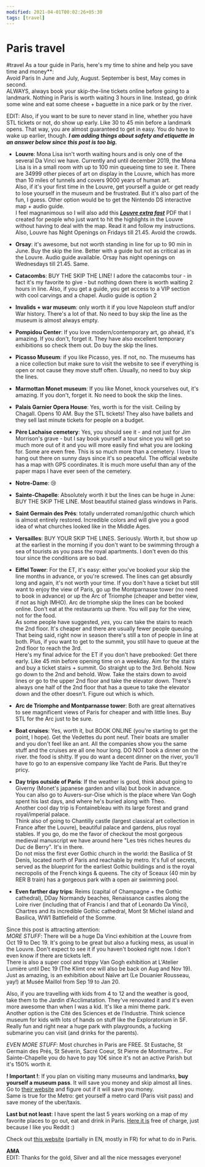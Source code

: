 ```yaml
---
modified: 2021-04-01T00:02:26+05:30
tags: [travel]
---
```


# Paris travel

#travel
As a tour guide in Paris, here's my time to shine and help you save time and money**:  
Avoid Paris In June and July, August. September is best, May comes in second.    
ALWAYS, always book your skip-the-line tickets online before going to a landmark. Nothing in Paris is worth waiting 3 hours in line. Instead, go drink some wine and eat some cheese + baguette in a nice park or by the river.

EDIT: Also, if you want to be sure to never stand in line, whether you have STL tickets or not, do show up early. Like 30 to 45 min before a landmark opens. That way, you are almost guaranteed to get in easy. You do have to wake up earlier, though. ***I am adding things about safety and etiquette in an answer below since this post is too big.***


- **Louvre**: Mona Lisa isn't worth waiting hours and is only one of the several Da Vinci we have. Currently and until december 2019, the Mona Lisa is in a small room with up to 100 min queueing time to see it. There are 34999 other pieces of art on display in the Louvre, which has more than 10 miles of tunnels and covers 9000 years of human art.   
Also, if it's your first time in the Louvre, get yourself a guide or get ready to lose yourself in the museum and be frustrated. But it's also part of the fun, I guess. Other option would be to get the Nintendo DS interactive map + audio guide.  
I feel magnanimous so I will also add this ***[Louvre extra fast](https://drive.google.com/file/d/1wBCcwM5oojy_gXN9Ff3GXen3Hhp6eG_p/view?usp=sharing)*** PDF that I created for people who just want to hit the highlights in the Louvre without having to deal with the map. Read it and follow my instructions.  
Also, Louvre has Night Openings on Fridays till 21.45. Avoid the crowds.

- **Orsay**: it's awesome, but not worth standing in line for up to 90 min in June. Buy the skip the line. Better with a guide but not as critical as in the Louvre. Audio guide available. Orsay has night openings on Wednesdays till 21.45. Same.

- **Catacombs**: BUY THE SKIP THE LINE! I adore the catacombs tour - in fact it's my favorite to give - but nothing down there is worth waiting 2 hours in line. Also, if you get a guide, you get access to a VIP section with cool carvings and a chapel. Audio guide is option 2

- **Invalids + war museum**: only worth it if you love Napoleon stuff and/or War history. There's a lot of that. No need to buy skip the line as the museum is almost always empty.

- **Pompidou Center**: If you love modern/contemporary art, go ahead, it's amazing. If you don't, forget it. They have also excellent temporary exhibitions so check them out. Do buy the skip the lines.

- **Picasso Museum**: if you like Picasso, yes. If not, no. The museums has a nice collection but make sure to visit the website to see if everything is open or not cause they move stuff often. Usually, no need to buy skip the lines.

- **Marmottan Monet museum**: If you like Monet, knock yourselves out, it's amazing. If you don't, forget it.
No need to book the skip the lines.

- **Palais Garnier Opera House**: Yes, worth is for the visit. Ceiling by Chagall. Opens 10 AM. Buy the STL tickets!
They also have ballets and they sell last minute tickets for people on a budget.
  
- **Père Lachaise cemetery**: Yes, you should see it - and not just for Jim Morrison's grave - but I say book yourself a tour since you will get so much more out of it and you will more easily find what you are looking for. Some are even free. This is so much more than a cemetery. I love to hang out there on sunny days since it's so peaceful. The official website has a map with GPS coordinates. It is much more useful than any of the paper maps I have ever seen of the cemetery.

- **Notre-Dame**: :cry:

- **Sainte-Chapelle**: Absolutely worth it but the lines can be huge in June: BUY THE SKIP THE LINE. Most beautiful stained glass windows in Paris.

- **Saint Germain des Prés**: totally underrated roman/gothic church which is almost entirely restored. Incredible colors and will give you a good idea of what churches looked like in the Middle Ages.

- **Versailles**: BUY YOUR SKIP THE LINES. Seriously. Worth it, but show up at the earliest in the morning if you don't want to be swimming through a sea of tourists as you pass the royal apartments. I don't even do this tour since the conditions are so bad.

- **Eiffel Tower**: For the ET, it's easy: either you've booked your skip the line months in advance, or you're screwed. The lines can get absurdly long and again, it's not worth your time. If you don't have a ticket but still want to enjoy the view of Paris, go up the Montparnasse tower (no need to book in advance) or up the Arc of Triomphe (cheaper and better view, if not as high IMHO). Arc de triomphe skip the lines can be booked online. Don't eat at the restaurants up there. You will pay for the view, not for the food.  
As some people have suggested, *yes*, you can take the stairs to reach the 2nd floor. It's cheaper and there are usually fewer people queuing. That being said, right now in season there's still a ton of people in line at both. Plus, if you want to get to the summit, you still have to queue at the 2nd floor to reach the 3rd.  
Here's my final advice for the ET if you don't have prebooked: Get there early. Like 45 min before opening time on a weekday. Aim for the stairs and buy a ticket stairs + summit. Go straight up to the 3rd. Behold. Now go down to the 2nd and behold. Wow. Take the stairs down to avoid lines or go to the upper 2nd floor and take the elevator down. There's always one half of the 2nd floor that has a queue to take the elevator down and the other doesn't. Figure out which is which.

- **Arc de Triomphe and Montparnasse tower**: Both are great alternatives to see magnificent views of Paris for cheaper and with little lines. Buy STL for the Arc just to be sure.

- **Boat cruises**: Yes, worth it, but BOOK ONLINE (you're starting to get the point, I hope). Get the Vedettes du pont neuf. Their boats are smaller and you don't feel like an ant. All the companies show you the same stuff and the cruises are all one hour long.
DO NOT book a dinner on the river. the food is shitty. If you do want a decent dinner on the river, you'll have to go to an expensive company like Yacht de Paris. But they're pricy.

- **Day trips outside of Paris**: If the weather is good, think about going to Giverny (Monet's japanese garden and villa) but book in advance.  
You can also go to Auvers-sur-Oise which is the place where Van Gogh spent his last days, and where he's buried along with Theo.  
Another cool day trip is Fontainebleau with its large forest and grand royal/imperial palace.  
Think also of going to Chantilly castle (largest classical art collection in France after the Louvre), beautiful palace and gardens, plus royal stables. If you go, do me the favor of checkout the most gorgeous medieval manuscript we have around here "Les très riches heures du Duc de Berry". It's in there.  
Do not miss the first ever Gothic church in the world: the Basilica of St Denis, located north of Paris and reachable by metro. It's full of secrets, served as the blueprint for the earliest Gothic buildings and is the royal necropolis of the French kings & queens. 
The city of Sceaux (40 min by RER B train) has a gorgeous park with a open air swimming pool.  

- **Even farther day trips**: Reims (capital of Champagne + the Gothic cathedral), DDay Normandy beaches, Renaissance castles along the Loire river (including that of Francis I and that of Leonardo Da Vinci), Chartres and its incredible Gothic cathedral, Mont St Michel island and Basilica, WW1 Battlefield of the Somme.

Since this post is attracting attention:  
*MORE STUFF*: There will be a huge Da Vinci exhibition at the Louvre from Oct 19 to Dec 19. It's going to be great but also a fucking mess, as usual in the Louvre. Don't expect to see it if you haven't booked right now. I don't even know if there are tickets left.     
There is also a super cool and trippy Van Gogh exhibition at L'Atelier Lumière until Dec 19 (The Klimt one will also be back on Aug and Nov 19).    
Just as amazing, is an exhibition about Naïve art (Le Douanier Rousseau, yay!) at Musée Maillol from Sep 19 to Jan 20.    

Also, if you are travelling with kids from 4 to 12 and the weather is good, take them to the Jardin d'Acclimatation. They've renovated it and it's even more awesome than when I was a kid. It's like a mini theme park.  
Another option is the Cité des Sciences et de l'Industrie. Think science museum for kids with lots of hands on stuff like the Exploratorium in SF. Really fun and right near a huge park with playgrounds, a fucking submarine you can visit (and drinks for the parents).  
  
*EVEN MORE STUFF*: Most churches in Paris are FREE. St Eustache, St Germain des Prés, St Séverin, Sacré Coeur, St Pierre de Montmartre... For Sainte-Chapelle you do have to pay 10€ since it's not an active Parish but it's 150% worth it.

**! Important !**: If you plan on visiting many museums and landmarks, **buy yourself a museum pass**. It will save you money and skip almost all lines. Go to [their website](http://en.parismuseumpass.com/rub-t-points-of-sale-3.htm) and figure out if it will save you money.   
Same is true for the Metro: get yourself a metro card (Paris visit pass) and save money of the uber/taxis.


**Last but not least**:  I have spent the last 5 years working on a map of my favorite places to go out, eat and drink in Paris. [Here it is](https://drive.google.com/open?id=1XIkGMwneLXuvilPvndEKdDUKuBo&usp=sharing) free of charge, just because I like you Reddit :)


Check out [this website](https://www.sortiraparis.com/lang/en) (partially in EN, mostly in FR) for what to do in Paris.

**AMA**  
EDIT: Thanks for the gold, Silver and all the nice messages everyone!
